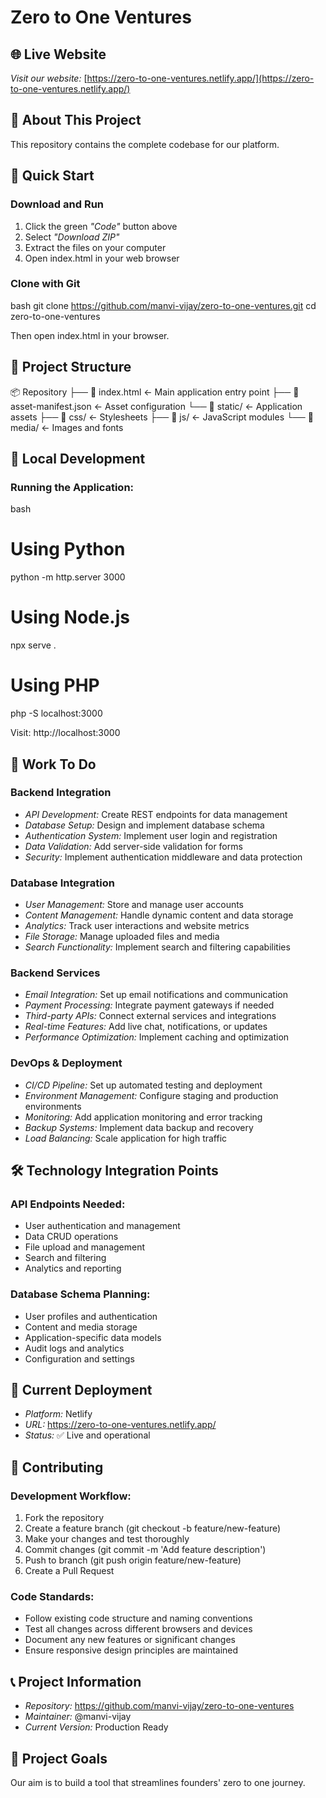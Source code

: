 # Zero to One Ventures

## 🌐 Live Website
*Visit our website:* [https://zero-to-one-ventures.netlify.app/](https://zero-to-one-ventures.netlify.app/)

## 📖 About This Project
This repository contains the complete codebase for our platform.

## 🚀 Quick Start

### Download and Run
1. Click the green *"Code"* button above
2. Select *"Download ZIP"*
3. Extract the files on your computer
4. Open index.html in your web browser

### Clone with Git
bash
git clone https://github.com/manvi-vijay/zero-to-one-ventures.git
cd zero-to-one-ventures

Then open index.html in your browser.

## 📁 Project Structure


📦 Repository
├── 📄 index.html          ← Main application entry point
├── 📄 asset-manifest.json ← Asset configuration
└── 📁 static/             ← Application assets
    ├── 📁 css/            ← Stylesheets 
    ├── 📁 js/             ← JavaScript modules
    └── 📁 media/          ← Images and fonts


## 🔧 Local Development

### Running the Application:
bash
# Using Python
python -m http.server 3000

# Using Node.js
npx serve .

# Using PHP  
php -S localhost:3000


Visit: http://localhost:3000

## 🔨 Work To Do

### Backend Integration
- *API Development:* Create REST endpoints for data management
- *Database Setup:* Design and implement database schema
- *Authentication System:* Implement user login and registration
- *Data Validation:* Add server-side validation for forms
- *Security:* Implement authentication middleware and data protection

### Database Integration
- *User Management:* Store and manage user accounts
- *Content Management:* Handle dynamic content and data storage
- *Analytics:* Track user interactions and website metrics  
- *File Storage:* Manage uploaded files and media
- *Search Functionality:* Implement search and filtering capabilities

### Backend Services
- *Email Integration:* Set up email notifications and communication
- *Payment Processing:* Integrate payment gateways if needed
- *Third-party APIs:* Connect external services and integrations
- *Real-time Features:* Add live chat, notifications, or updates
- *Performance Optimization:* Implement caching and optimization

### DevOps & Deployment
- *CI/CD Pipeline:* Set up automated testing and deployment
- *Environment Management:* Configure staging and production environments
- *Monitoring:* Add application monitoring and error tracking
- *Backup Systems:* Implement data backup and recovery
- *Load Balancing:* Scale application for high traffic

## 🛠 Technology Integration Points

### API Endpoints Needed:
- User authentication and management
- Data CRUD operations
- File upload and management
- Search and filtering
- Analytics and reporting

### Database Schema Planning:
- User profiles and authentication
- Content and media storage
- Application-specific data models
- Audit logs and analytics
- Configuration and settings

## 🚀 Current Deployment

- *Platform:* Netlify
- *URL:* https://zero-to-one-ventures.netlify.app/
- *Status:* ✅ Live and operational

## 🤝 Contributing

### Development Workflow:
1. Fork the repository
2. Create a feature branch (git checkout -b feature/new-feature)
3. Make your changes and test thoroughly
4. Commit changes (git commit -m 'Add feature description')
5. Push to branch (git push origin feature/new-feature)
6. Create a Pull Request

### Code Standards:
- Follow existing code structure and naming conventions
- Test all changes across different browsers and devices
- Document any new features or significant changes
- Ensure responsive design principles are maintained

## 📞 Project Information

- *Repository:* https://github.com/manvi-vijay/zero-to-one-ventures
- *Maintainer:* @manvi-vijay
- *Current Version:* Production Ready

## 🎯 Project Goals

Our aim is to build a tool that streamlines founders' zero to one journey.
